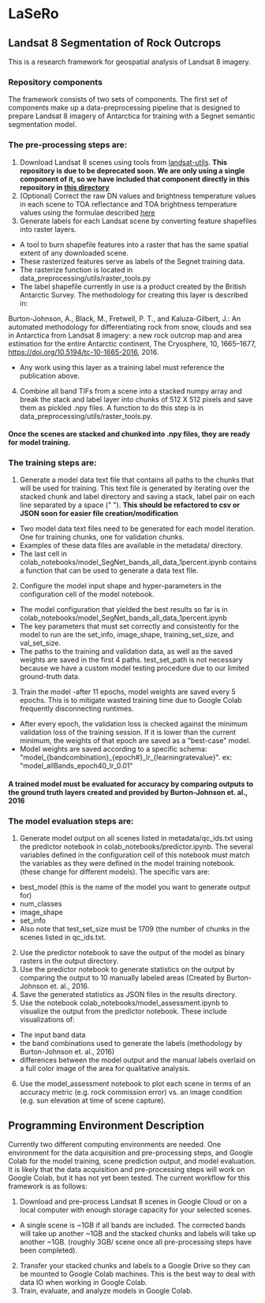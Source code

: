 # LaSeRo
## Landsat 8 Segmentation of Rock Outcrops

This is a research framework for geospatial analysis of Landsat 8 imagery. 

### Repository components
The framework consists of two sets of components. The first set of components make up
a data-preprocessing pipeline that is designed to prepare Landsat 8 imagery of Antarctica
for training with a Segnet semantic segmentation model. 

### The pre-processing steps are:
1. Download Landsat 8 scenes using tools from [landsat-utils](https://github.com/developmentseed/landsat-util).
 **This repository is due to be deprecated soon. We are only using a single component of it, so we have included that component directly in this repository in [this directory](https://github.com/selkind/LaSeRo/tree/master/data_preprocessing/landsat_download)**
2. (Optional) Correct the raw DN values and brightness temperature values in each scene to TOA reflectance
and TOA brightness temperature values using the formulae described [here](https://www.usgs.gov/land-resources/nli/landsat/using-usgs-landsat-level-1-data-product)
3. Generate labels for each Landsat scene by converting feature shapefiles into raster layers. 
  - A tool to burn shapefile features into a raster that has the same spatial extent of any downloaded scene. 
  - These rasterized features serve as labels of the Segnet training data.
  - The rasterize function is located in data_preprocessing/utils/raster_tools.py 
  - The label shapefile currently in use is a product created by the British Antarctic Survey. The methodology for creating this layer is described in:
  
  Burton-Johnson, A., Black, M., Fretwell, P. T., and Kaluza-Gilbert, J.: An automated methodology for differentiating rock from snow, clouds and sea in Antarctica from Landsat 8 imagery: a new rock outcrop map and area estimation for the entire Antarctic continent, The Cryosphere, 10, 1665–1677, https://doi.org/10.5194/tc-10-1665-2016, 2016. 
  
  - Any work using this layer as a training label must reference the publication above.
  
4. Combine all band TIFs from a scene into a stacked numpy array and break the stack and label layer into chunks of 512 X 512 pixels and save them as pickled .npy files. A function to do this step is in data_preprocessing/utils/raster_tools.py.

#### Once the scenes are stacked and chunked into .npy files, they are ready for model training.

### The training steps are:
1. Generate a model data text file that contains all paths to the chunks that will be used for training. This text file is generated by iterating over the stacked chunk and label directory and saving a stack, label pair on each line separated by a space (" "). **This should be refactored to csv or JSON soon for easier file creation/modification**
  - Two model data text files need to be generated for each model iteration. One for training chunks, one for validation chunks.
  - Examples of these data files are available in the metadata/ directory.
  - The last cell in colab_notebooks/model_SegNet_bands_all_data_1percent.ipynb contains a function that can be used to generate a data text file.
2. Configure the model input shape and hyper-parameters in the configuration cell of the model notebook.
  - The model configuration that yielded the best results so far is in colab_notebooks/model_SegNet_bands_all_data_1percent.ipynb
  - The key parameters that must set correctly and consistently for the model to run are the set_info, image_shape, training_set_size, and val_set_size.
  - The paths to the training and validation data, as well as the saved weights are saved in the first 4 paths. test_set_path is not necessary because we have a custom model testing procedure due to our limited ground-truth data.
3. Train the model
  -after 11 epochs, model weights are saved every 5 epochs. This is to mitigate wasted training time due to Google Colab frequently disconnecting runtimes.
  - After every epoch, the validation loss is checked against the minimum validation loss of the training session. If it is lower than the current minimum, the weights of that epoch are saved as a "best-case" model.
  - Model weights are saved according to a specific schema: "model_{bandcombination}_{epoch#}\_lr\_{learningratevalue}". ex: "model_allBands_epoch40_lr_0.01"
  
  #### A trained model must be evaluated for accuracy by comparing outputs to the ground truth layers created and provided by Burton-Johnson et. al., 2016
  
### The model evaluation steps are:
1. Generate model output on all scenes listed in metadata/qc_ids.txt using the predictor notebook in colab_notebooks/predictor.ipynb. The several variables defined in the configuration cell of this notebook must match the variables as they were defined in the model training notebook. (these change for different models). The specific vars are: 
  - best_model (this is the name of the model you want to generate output for)
  - num_classes
  - image_shape
  - set_info
  - Also note that test_set_size must be 1709 (the number of chunks in the scenes listed in qc_ids.txt.
  2. Use the predictor notebook to save the output of the model as binary rasters in the output directory.
  3. Use the predictor notebook to generate statistics on the output by comparing the output to 10 manually labeled areas (Created by Burton-Johnson et. al., 2016.
  4. Save the generated statistics as JSON files in the results directory.
  5. Use the notebook colab_notebooks/model_assessment.ipynb to visualize the output from the predictor notebook. These include visualizations of:
  - The input band data
  - the band combinations used to generate the labels (methodology by Burton-Johnson et. al., 2016)
  - differences between the model output and the manual labels overlaid on a full color image of the area for qualitative analysis.
  6. Use the model_assessment notebook to plot each scene in terms of an accuracy metric (e.g. rock commission error) vs. an image condition (e.g. sun elevation at time of scene capture).


## Programming Environment Description
Currently two different computing environments are needed. One environment for the data acquisition and pre-processing steps, and Google Colab for the model training, scene prediction output, and model evaluation. It is likely that the data acquisition and pre-processing steps will work on Google Colab, but it has not yet been tested. The current workflow for this framework is as follows:
1. Download and pre-process Landsat 8 scenes in Google Cloud or on a local computer with enough storage capacity for your selected scenes.
- A single scene is ~1GB if all bands are included. The corrected bands will take up another ~1GB and the stacked chunks and labels will take up another ~1GB. (roughly 3GB/ scene once all pre-processing steps have been completed).
2. Transfer your stacked chunks and labels to a Google Drive so they can be mounted to Google Colab machines. This is the best way to deal with data IO when working in Google Colab.
3. Train, evaluate, and analyze models in Google Colab.

